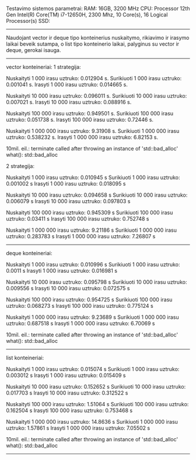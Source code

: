 Testavimo sistemos parametrai:
RAM: 16GB, 3200 MHz
CPU: Processor	12th Gen Intel(R) Core(TM) i7-12650H, 2300 Mhz, 10 Core(s), 16 Logical Processor(s)
SSD: 
****************************************************************
Naudojant vector ir deque tipo konteinerius nuskaitymo, rikiavimo ir irasymo laikai beveik sutampa, o list tipo konteinerio laikai, palyginus su vector ir deque, gerokai isauga.

****************************************************************
vector konteineriai: 1 strategija:

Nuskaityti 1 000 irasu uztruko: 0.012904 s. 
Surikiuoti 1 000 irasu uztruko: 0.001041 s. 
Irasyti    1 000 irasu uztruko: 0.014665 s.

Nuskaityti 10 000 irasu uztruko: 0.096011 s. 
Surikiuoti 10 000 irasu uztruko: 0.007021 s. 
Irasyti    10 000 irasu uztruko: 0.088916 s.

Nuskaityti 100 000 irasu uztruko: 0.949501 s. 
Surikiuoti 100 000 irasu uztruko: 0.051738 s. 
Irasyti    100 000 irasu uztruko: 0.72446 s.

Nuskaityti 1 000 000 irasu uztruko: 9.31908 s. 
Surikiuoti 1 000 000 irasu uztruko: 0.538232 s.
Irasyti    1 000 000 irasu uztruko: 6.82153 s.

10mil. eil.:
terminate called after throwing an instance of 'std::bad_alloc' 
what(): std::bad_alloc

2 strategija:

Nuskaityti 1 000 irasu uztruko: 0.010945 s
Surikiuoti 1 000 irasu uztruko: 0.001002 s
Irasyti    1 000 irasu uztruko: 0.018095 s

Nuskaityti 10 000 irasu uztruko: 0.094658 s
Surikiuoti 10 000 irasu uztruko: 0.006079 s
Irasyti    10 000 irasu uztruko: 0.097803 s

Nuskaityti 100 000 irasu uztruko: 0.945309 s
Surikiuoti 100 000 irasu uztruko: 0.03411 s
Irasyti    100 000 irasu uztruko: 0.752748 s

Nuskaityti 1 000 000 irasu uztruko: 9.21186 s
Surikiuoti 1 000 000 irasu uztruko: 0.283783 s
Irasyti    1 000 000 irasu uztruko: 7.26807 s
****************************************************************
deque konteineriai:

Nuskaityti 1 000 irasu uztruko: 0.010996 s 
Surikiuoti 1 000 irasu uztruko: 0.0011 s 
Irasyti    1 000 irasu uztruko: 0.016981 s

Nuskaityti 10 000 irasu uztruko: 0.095798 s
Surikiuoti 10 000 irasu uztruko: 0.009556 s
Irasyti    10 000 irasu uztruko: 0.072575 s

Nuskaityti 100 000 irasu uztruko: 0.954725 s
Surikiuoti 100 000 irasu uztruko: 0.068273 s
Irasyti    100 000 irasu uztruko: 0.775124 s

Nuskaityti 1 000 000 irasu uztruko: 9.23689 s
Surikiuoti 1 000 000 irasu uztruko: 0.687518 s
Irasyti    1 000 000 irasu uztruko: 6.70069 s

10mil. eil.:
terminate called after throwing an instance of 'std::bad_alloc' 
what(): std::bad_alloc

****************************************************************
list konteineriai:

Nuskaityti 1 000 irasu uztruko: 0.015074 s
Surikiuoti 1 000 irasu uztruko: 0.003012 s
Irasyti    1 000 irasu uztruko: 0.015409 s

Nuskaityti 10 000 irasu uztruko: 0.152652 s
Surikiuoti 10 000 irasu uztruko: 0.017703 s
Irasyti    10 000 irasu uztruko: 0.312522 s

Nuskaityti 100 000 irasu uztruko: 1.51064 s
Surikiuoti 100 000 irasu uztruko: 0.162504 s
Irasyti    100 000 irasu uztruko: 0.753468 s

Nuskaityti 1 000 000 irasu uztruko: 14.8636 s
Surikiuoti 1 000 000 irasu uztruko: 1.57861 s
Irasyti    1 000 000 irasu uztruko: 7.05502 s

10mil. eil.:
terminate called after throwing an instance of 'std::bad_alloc' 
what(): std::bad_alloc
****************************************************************